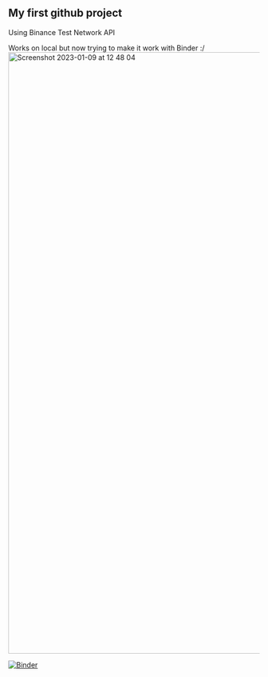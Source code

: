 <h2>My first github project</h2>
<p>Using Binance Test Network API
<p>Works on local but now trying to make it work with Binder :/
<img width="1204" alt="Screenshot 2023-01-09 at 12 48 04" src="https://user-images.githubusercontent.com/101933657/211301446-321649de-e1a5-45dd-9a70-b4c9551ed895.png">

[![Binder](https://mybinder.org/badge_logo.svg)](https://mybinder.org/v2/gh/ralpho79/hello_world/HEAD?urlpath=%2Fvoila%2Frender%2Ffinxter_binance.ipynb)
